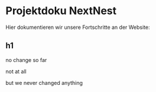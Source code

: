 # Projektdoku NextNest

Hier dokumentieren wir unsere Fortschritte an der Website:

## h1

no change so far

not at all

but we never changed anything